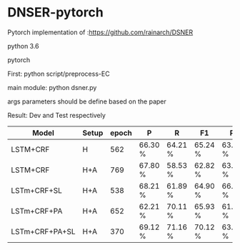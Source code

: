 # DNSER-pytorch
Pytorch implementation of  :https://github.com/rainarch/DSNER

python 3.6

pytorch

First: python script/preprocess-EC

main module: python dsner.py

args parameters should be define based on the paper

Result: Dev and Test respectively

|	Model      |	Setup  |   epoch   |   P   |   R   |   F1  |  P    | R     | F1    |
|--------------|-----------|-----------|-------|-------|-------|-------|-------|-------|
|LSTM+CRF      |	H      |	562    |66.30 %|64.21 %|65.24 %|63.64 %|62.53 %|63.08 %|
|LSTM+CRF      |  H+A	   |    769    |67.80 %|58.53 %|62.82 %|63.65 %|53.59 %|58.19 %|
|LSTm+CRF+SL   |  H+A      |	538    |68.21 %|61.89 %|64.90 %|66.90 %|61.66 %|64.17 %|
|LSTm+CRF+PA   |  H+A      |	652    |62.21 %|70.11 %|65.93 %|61.12 %|67.63 %|64.21 %|
|LSTm+CRF+PA+SL|H+A	       |    370    |69.12 %|71.16 %|70.12 %|63.46 %|63.94 %|63.70 %|
